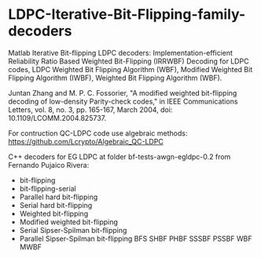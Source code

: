 # LDPC-Iterative-Bit-Flipping-family-decoders
Matlab Iterative Bit-flipping LDPC decoders: Implementation-efficient Reliability Ratio Based Weighted Bit-Flipping (IRRWBF) Decoding for LDPC codes, LDPC Weighted Bit Flipping Algorithm (WBF), Modified Weighted Bit Flipping Algorithm (IWBF), Weighted Bit Flipping Algorithm (WBF).  


Juntan Zhang and M. P. C. Fossorier, "A modified weighted bit-flipping decoding of low-density Parity-check codes," in IEEE Communications Letters, vol. 8, no. 3, pp. 165-167, March 2004, doi: 10.1109/LCOMM.2004.825737.

For contruction QC-LDPC code use algebraic methods: https://github.com/Lcrypto/Algebraic_QC-LDPC 

C++ decoders for EG LDPC at folder bf-tests-awgn-egldpc-0.2 from Fernando Pujaico Rivera: 
* bit-flipping
 * bit-flipping-serial
 * Parallel hard bit-flipping
 * Serial hard bit-flipping
 * Weighted bit-flipping
 * Modified weighted bit-flipping
 * Serial Sipser-Spilman bit-flipping
 * Parallel Sipser-Spilman bit-flipping
BFS SHBF PHBF SSSBF PSSBF WBF MWBF
